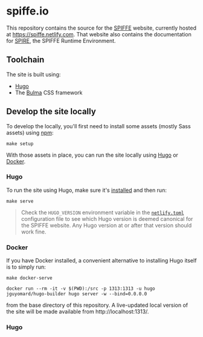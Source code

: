 # spiffe.io

This repository contains the source for the [SPIFFE](https://github.com/spiffe/spiffe) website, currently hosted at https://spiffe.netlify.com. That website also contains the documentation for [SPIRE](https://github.com/spiffe/spire), the SPIFFE Runtime Environment.

## Toolchain

The site is built using:

* [Hugo](https://gohugo.io/)
* The [Bulma](https://bulma.io) CSS framework

## Develop the site locally

To develop the locally, you'll first need to install some assets (mostly Sass assets) using [npm](https://npmjs.org):

```shell
make setup
```

With those assets in place, you can run the site locally using [Hugo](#hugo) or [Docker](#docker).

### Hugo

To run the site using Hugo, make sure it's [installed](https://gohugo.io/getting-started/installing/) and then run:

```shell
make serve
```

> Check the `HUGO_VERSION` environment variable in the [`netlify.toml`](netlify.toml) configuration file to see which Hugo version is deemed canonical for the SPIFFE website. Any Hugo version at or after that version should work fine.

### Docker

If you have Docker installed, a convenient alternative to installing Hugo itself is to simply run:

```shell
make docker-serve
```

 `docker run --rm -it -v $(PWD):/src -p 1313:1313 -u hugo jguyomard/hugo-builder hugo server -w --bind=0.0.0.0`

from the base directory of this repository. A live-updated local version of the site will be made available from http://localhost:1313/.

### Hugo